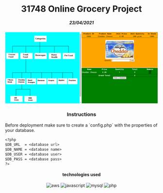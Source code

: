 <h1 align="center">31748 Online Grocery Project</h1>
<h5 align="center">23/04/2021</h5>


![sample](images/screenshot.png)

<h3 align="center">Instructions</h3>
Before deployment make sure to create a `config.php` with the properties of your database.

```
<?php
$DB_URL  = <database url>
$DB_NAME = <database name>
$DB_USER = <database user>
$DB_PASS = <database pass>
?>
```

<h4 align="center">technologies used</h4>
<div align="center">
   <img alt="aws" src="https://img.shields.io/badge/-AWS-black?logo=amazon%20aws&logoColor=gold">
   <img alt="javascript" src="https://img.shields.io/badge/-JavaScript-black?logo=javascript">
   <img alt="mysql" src="https://img.shields.io/badge/-MySQL-black?logo=mysql&logoColor=cyan">
   <img alt="php" src="https://img.shields.io/badge/-PHP-black?logo=php">
</div>
